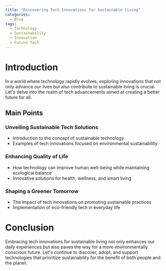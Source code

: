 ```yaml
---
title: "Discovering Tech Innovations for Sustainable Living"
categories:
  - Blog
tags:
  - Technology
  - Sustainability
  - Innovation
  - Future Tech
---
```


# Introduction
In a world where technology rapidly evolves, exploring innovations that not only advance our lives but also contribute to sustainable living is crucial. Let's delve into the realm of tech advancements aimed at creating a better future for all.

## Main Points
### Unveiling Sustainable Tech Solutions
- Introduction to the concept of sustainable technology
- Examples of tech innovations focused on environmental sustainability

### Enhancing Quality of Life
- How technology can improve human well-being while maintaining ecological balance
- Innovative solutions for health, wellness, and smart living

### Shaping a Greener Tomorrow
- The impact of tech innovations on promoting sustainable practices
- Implementation of eco-friendly tech in everyday life

# Conclusion
Embracing tech innovations for sustainable living not only enhances our daily experiences but also paves the way for a more environmentally conscious future. Let's continue to discover, adopt, and support technologies that prioritize sustainability for the benefit of both people and the planet.